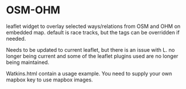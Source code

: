 # OSM-OHM
leaflet widget to overlay selected ways/relations from OSM and OHM on
embedded map. default is race tracks, but the tags can be overridden if
needed.

Needs to be updated to current leaflet, but there is an issue with L. no
longer being current and some of the leaflet plugins used are no longer
being maintained.

Watkins.html contain a usage example. You need to supply your own
mapbox key to use mapbox images.
